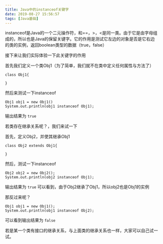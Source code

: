 ```yaml
---
title: Java中的instanceof关键字
date: 2019-08-27 15:56:57
tags: [Java基础]
---
```



instanceof是Java的一个二元操作符，和==，>，<是同一类。由于它是由字母组成的，所以也是Java的保留关键字。它的作用是测试它左边的对象是否是它右边的类的实例，返回boolean类型的数据（true，false）

接下来让我们实际体验一下此关键字的作用

首先我们定义一个类Obj1（为了简单，我们就不在类中定义任何属性与方法了）
```
class Obj1{

}
```
然后来测试一下instanceof

```
Obj1 obj1 = new Obj1()
System.out.println(obj1 instanceof Obj1);
```
输出结果为 `true`

若类存在继承关系呢？，我们来试一下

首先，定义Obj2，并使其继承Obj1

```
class Obj2 extends Obj1{

}
```
然后，测试一下instanceof
```
Obj2 obj2 = new Obj2();
System.out.println(obj2 instanceof Obj1);

```

输出结果为 `true`
可以看到，由于Obj2继承了Obj1，所以obj2也是Obj1的实例

那反过来呢？

```
Obj1 obj1 = new Obj1();
System.out.println(obj1 instanceof Obj2);
```
可以看到输出结果为 `false`


若是某一个类有接口的继承关系，与上面类的继承关系也一样，大家可以自己试一试。
